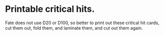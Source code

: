 # Printable critical hits.

Fate does not use D20 or D100, so better to print out these critical hit cards, cut them out, fold them, and laminate them, and cut out them again.

